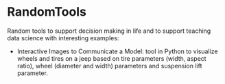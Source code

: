 # RandomTools
Random tools to support decision making in life and to support teaching data science with interesting examples:

* Interactive Images to Communicate a Model: tool in Python to visualize wheels and tires on a jeep based on tire parameters (width, aspect ratio), wheel (diameter and width) parameters and suspension lift parameter.
